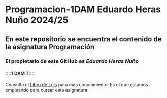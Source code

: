 # Programacion-1DAM Eduardo Heras Nuño 2024/25

## En este repositorio se encuentra el contenido de la asignatura **Programación**

### El propietario de este GitHub es *Eduardo Heras Nuño*

#### ==1 DAM T==

Consulta el [Libro de Luis](https://github.com/IndominusBlack/Programacion-1DAM/blob/main/Libro%20Java.pdf) para más conocimiento. Es el que estamos empleando para cursar esta asignatura. 
